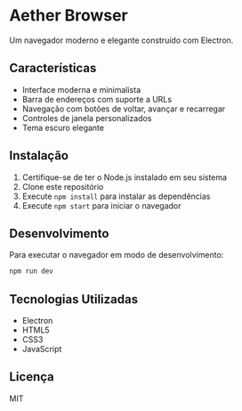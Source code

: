 # Aether Browser

Um navegador moderno e elegante construído com Electron.

## Características

- Interface moderna e minimalista
- Barra de endereços com suporte a URLs
- Navegação com botões de voltar, avançar e recarregar
- Controles de janela personalizados
- Tema escuro elegante

## Instalação

1. Certifique-se de ter o Node.js instalado em seu sistema
2. Clone este repositório
3. Execute `npm install` para instalar as dependências
4. Execute `npm start` para iniciar o navegador

## Desenvolvimento

Para executar o navegador em modo de desenvolvimento:

```bash
npm run dev
```

## Tecnologias Utilizadas

- Electron
- HTML5
- CSS3
- JavaScript

## Licença

MIT

